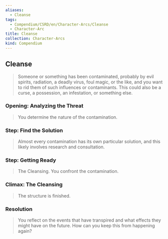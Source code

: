 ```yaml
---
aliases:
  - Cleanse
tags:
  - Compendium/CSRD/en/Character-Arcs/Cleanse
  - Character-Arc
title: Cleanse
collection: Character-Arcs
kind: Compendium
---
```

## Cleanse
>Someone or something has been contaminated, probably by evil spirits, radiation, a deadly virus, foul magic, or the like, and you want to rid them of such influences or contaminants. This could also be a curse, a possession, an infestation, or something else.
### Opening: Analyzing the Threat 
>You determine the nature of the contamination.
### Step: Find the Solution  
>Almost every contamination has its own particular solution, and this likely involves research and consultation.
### Step: Getting Ready  
>The Cleansing. You confront the contamination.
### Climax: The Cleansing
>The structure is finished.
### Resolution  
>You reflect on the events that have transpired and what effects they might have on the future. How can you keep this from happening again?


